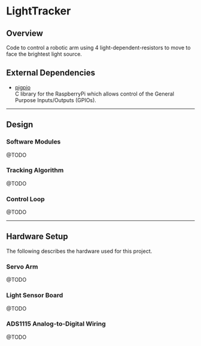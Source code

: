 # LightTracker

## Overview
Code to control a robotic arm using 4 light-dependent-resistors to move to face the brightest light source.

## External Dependencies

* [pigpio](https://github.com/joan2937/pigpio)  
  C library for the RaspberryPi which allows control of the General Purpose Inputs/Outputs (GPIOs).

---

## Design

### Software Modules

@TODO

### Tracking Algorithm

@TODO

### Control Loop

@TODO

---

## Hardware Setup

The following describes the hardware used for this project.

### Servo Arm

@TODO

### Light Sensor Board

@TODO

### ADS1115 Analog-to-Digital Wiring

@TODO
